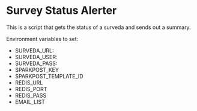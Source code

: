 # Survey Status Alerter

This is a script that gets the status of a surveda and sends out a summary.

Environment variables to set:

* SURVEDA_URL: 
* SURVEDA_USER: 
* SURVEDA_PASS: 
* SPARKPOST_KEY
* SPARKPOST_TEMPLATE_ID
* REDIS_URL
* REDIS_PORT
* REDIS_PASS
* EMAIL_LIST


